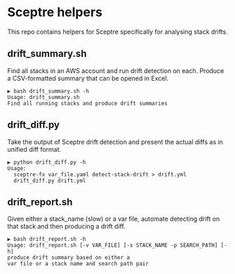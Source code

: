 # Sceptre helpers

This repo contains helpers for Sceptre specifically for analysing stack drifts.

## drift_summary.sh

Find all stacks in an AWS account and run drift detection on each. Produce a CSV-formatted summary that can be opened in Excel.

```text
▶ bash drift_summary.sh -h
Usage: drift_summary.sh
Find all running stacks and produce drift summaries
```

## drift_diff.py

Take the output of Sceptre drift detection and present the actual diffs as in unified diff format.

```text
▶ python drift_diff.py -h
Usage:
  sceptre-fx var_file.yaml detect-stack-drift > drift.yml
  drift_diff.py drift.yml
```

## drift_report.sh

Given either a stack_name (slow) or a var file, automate detecting drift on that stack and then producing a drift diff.

```text
▶ bash drift_report.sh -h
Usage: drift_report.sh [-v VAR_FILE] [-s STACK_NAME -p SEARCH_PATH] [-h]
produce drift summary based on either a
var file or a stack name and search path pair
```
